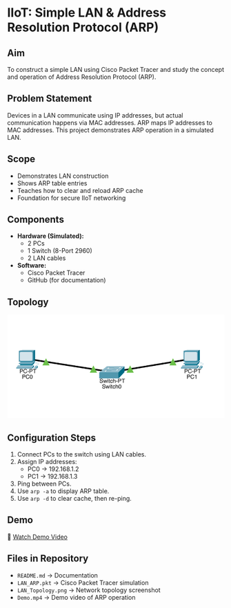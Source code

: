 # IIoT: Simple LAN & Address Resolution Protocol (ARP)

## Aim
To construct a simple LAN using Cisco Packet Tracer and study the concept and operation of Address Resolution Protocol (ARP).

## Problem Statement
Devices in a LAN communicate using IP addresses, but actual communication happens via MAC addresses. ARP maps IP addresses to MAC addresses. This project demonstrates ARP operation in a simulated LAN.

## Scope
- Demonstrates LAN construction
- Shows ARP table entries
- Teaches how to clear and reload ARP cache
- Foundation for secure IIoT networking

## Components
- **Hardware (Simulated):**
  - 2 PCs
  - 1 Switch (8-Port 2960)
  - 2 LAN cables
- **Software:**
  - Cisco Packet Tracer
  - GitHub (for documentation)

## Topology
![LAN Topology](LAN_topology.png)

## Configuration Steps
1. Connect PCs to the switch using LAN cables.
2. Assign IP addresses:
   - PC0 → 192.168.1.2
   - PC1 → 192.168.1.3
3. Ping between PCs.
4. Use `arp -a` to display ARP table.
5. Use `arp -d` to clear cache, then re-ping.

## Demo
🎥 [Watch Demo Video](demo.mp4)

## Files in Repository
- `README.md` → Documentation  
- `LAN_ARP.pkt` → Cisco Packet Tracer simulation  
- `LAN_Topology.png` → Network topology screenshot  
- `Demo.mp4` → Demo video of ARP operation
